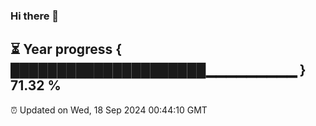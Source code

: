 ### Hi there 👋
⏳ Year progress { █████████████████████▁▁▁▁▁▁▁▁▁ } 71.32 %
---
⏰ Updated on Wed, 18 Sep 2024 00:44:10 GMT

